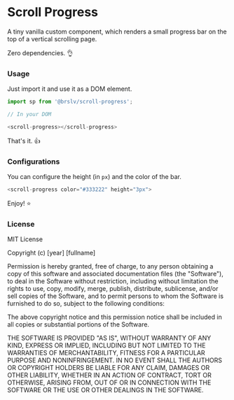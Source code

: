 # Scroll Progress

A tiny vanilla custom component, which renders a small progress bar on the top of a vertical scrolling page.

Zero dependencies. 👌

### Usage

Just import it and use it as a DOM element.

```javascript
import sp from '@brslv/scroll-progress';

// In your DOM

<scroll-progress></scroll-progress>
```

That's it. 👍

### Configurations

You can configure the height (in `px`) and the color of the bar.

```javascript
<scroll-progress color="#333222" height="3px">
```

Enjoy! ⭐️

### License

MIT License

Copyright (c) [year] [fullname]

Permission is hereby granted, free of charge, to any person obtaining a copy
of this software and associated documentation files (the "Software"), to deal
in the Software without restriction, including without limitation the rights
to use, copy, modify, merge, publish, distribute, sublicense, and/or sell
copies of the Software, and to permit persons to whom the Software is
furnished to do so, subject to the following conditions:

The above copyright notice and this permission notice shall be included in all
copies or substantial portions of the Software.

THE SOFTWARE IS PROVIDED "AS IS", WITHOUT WARRANTY OF ANY KIND, EXPRESS OR
IMPLIED, INCLUDING BUT NOT LIMITED TO THE WARRANTIES OF MERCHANTABILITY,
FITNESS FOR A PARTICULAR PURPOSE AND NONINFRINGEMENT. IN NO EVENT SHALL THE
AUTHORS OR COPYRIGHT HOLDERS BE LIABLE FOR ANY CLAIM, DAMAGES OR OTHER
LIABILITY, WHETHER IN AN ACTION OF CONTRACT, TORT OR OTHERWISE, ARISING FROM,
OUT OF OR IN CONNECTION WITH THE SOFTWARE OR THE USE OR OTHER DEALINGS IN THE
SOFTWARE.